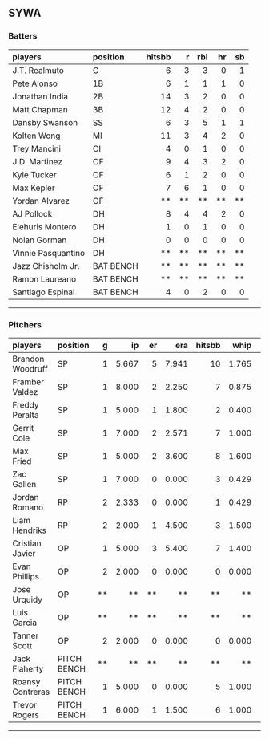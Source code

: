 ## SYWA

### Batters

 
|players            |position  | hitsbb|  r| rbi| hr| sb| 
|:------------------|:---------|------:|--:|---:|--:|--:| 
|J.T. Realmuto      |C         |      6|  3|   3|  0|  1| 
|Pete Alonso        |1B        |      6|  1|   1|  1|  0| 
|Jonathan India     |2B        |     14|  3|   2|  0|  0| 
|Matt Chapman       |3B        |     12|  4|   2|  0|  0| 
|Dansby Swanson     |SS        |      6|  3|   5|  1|  1| 
|Kolten Wong        |MI        |     11|  3|   4|  2|  0| 
|Trey Mancini       |CI        |      4|  0|   1|  0|  0| 
|J.D. Martinez      |OF        |      9|  4|   3|  2|  0| 
|Kyle Tucker        |OF        |      6|  1|   2|  0|  0| 
|Max Kepler         |OF        |      7|  6|   1|  0|  0| 
|Yordan Alvarez     |OF        |     **| **|  **| **| **| 
|AJ Pollock         |DH        |      8|  4|   4|  2|  0| 
|Elehuris Montero   |DH        |      1|  0|   1|  0|  0| 
|Nolan Gorman       |DH        |      0|  0|   0|  0|  0| 
|Vinnie Pasquantino |DH        |     **| **|  **| **| **| 
|Jazz Chisholm Jr.  |BAT BENCH |     **| **|  **| **| **| 
|Ramon Laureano     |BAT BENCH |     **| **|  **| **| **| 
|Santiago Espinal   |BAT BENCH |      4|  0|   2|  0|  0| 


* * *

### Pitchers

 
|players          |position    |  g|    ip| er|   era| hitsbb|  whip| so|  w| sv| 
|:----------------|:-----------|--:|-----:|--:|-----:|------:|-----:|--:|--:|--:| 
|Brandon Woodruff |SP          |  1| 5.667|  5| 7.941|     10| 1.765|  4|  0|  0| 
|Framber Valdez   |SP          |  1| 8.000|  2| 2.250|      7| 0.875|  8|  1|  0| 
|Freddy Peralta   |SP          |  1| 5.000|  1| 1.800|      2| 0.400|  3|  0|  0| 
|Gerrit Cole      |SP          |  1| 7.000|  2| 2.571|      7| 1.000|  4|  0|  0| 
|Max Fried        |SP          |  1| 5.000|  2| 3.600|      8| 1.600|  3|  0|  0| 
|Zac Gallen       |SP          |  1| 7.000|  0| 0.000|      3| 0.429|  7|  1|  0| 
|Jordan Romano    |RP          |  2| 2.333|  0| 0.000|      1| 0.429|  1|  0|  1| 
|Liam Hendriks    |RP          |  2| 2.000|  1| 4.500|      3| 1.500|  1|  1|  1| 
|Cristian Javier  |OP          |  1| 5.000|  3| 5.400|      7| 1.400|  7|  1|  0| 
|Evan Phillips    |OP          |  2| 2.000|  0| 0.000|      0| 0.000|  0|  0|  0| 
|Jose Urquidy     |OP          | **|    **| **|    **|     **|    **| **| **| **| 
|Luis Garcia      |OP          | **|    **| **|    **|     **|    **| **| **| **| 
|Tanner Scott     |OP          |  2| 2.000|  0| 0.000|      0| 0.000|  5|  0|  0| 
|Jack Flaherty    |PITCH BENCH | **|    **| **|    **|     **|    **| **| **| **| 
|Roansy Contreras |PITCH BENCH |  1| 5.000|  0| 0.000|      5| 1.000|  7|  1|  0| 
|Trevor Rogers    |PITCH BENCH |  1| 6.000|  1| 1.500|      6| 1.000|  5|  0|  0| 


* * *


